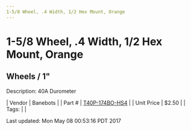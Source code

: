 ```yaml
---
1-5/8 Wheel, .4 Width, 1/2 Hex Mount, Orange
---
```


# 1-5/8 Wheel, .4 Width, 1/2 Hex Mount, Orange
## Wheels / 1"
Description: 	40A Durometer 

| Vendor | Banebots | 
| Part # | [T40P-174BO-HS4](http://www.banebots.com/category/T40P-1625.html) | 
| Unit Price | $2.50 | 
| Tags: |  | 

Last updated: Mon May 08 00:53:16 PDT 2017